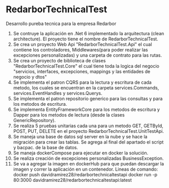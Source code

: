 # RedarborTechnicalTest
Desarrollo pureba tecnica para la empresa Redarbor

1. Se contruye la aplicación en .Net 6 implementado la arquitectura (clean architecture). El proyecto tiene el nombre de RedarborTechnicalTest.
2. Se crea un proyecto Web Api "RedarborTechnicalTest.Api" el cual contiene los controladores, Middlewares(para poder realizar las excepciones personalizadas) y una carpeta de contrato para las rutas.
3. Se crea un proyecto de biblioteca de clases "RedarborTechnicalTest.Core" el cual tiene toda la logica del negocio "servicios, interfaces, excepciones, mappings y las entidades de negocio y dtos"
4. Se implementa el patron CQRS para la lectura y escritura de cada metodo, los cuales se encuentran en la carpeta services.Commands, services.EventHandles y services.Querys.
5. Se implementa el patron repositorio generico para las consultas y para los metodos de escritura.
6. Se implementa EntityFrameworkCore para los metodos de escritura y Dapper para los metodos de lectura (desde la clases GenericRepository).
7. Se realiza 5 pruebas unitarias cada una para un metodo GET, GETById, POST, PUT, DELETE en el proyecto RedarborTechnicalTest.UnitTestApi.
8. Se maneja una base de datos sql server en la nube y se hace la migración para crear las tablas. Se agrega al final del apartado el script y bacpac. de la base de datos.
9. Se maneja dockerCompose para ejecutar en docker la solución.
10. Se realiza creación de excepciones personalizadas BusinessException.
11. Se va a agregar la imagen en dockerHub para que puedan descargar la imagen y correr la aplicación en un contenedor.
    Lineas de comando:
    docker push davidramirez28/redarbortechnicaltestapi
    docker run -p 80:3000 davidramirez28/redarbortechnicaltestapi:latest
